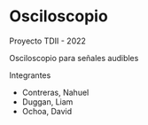 # Osciloscopio

Proyecto TDII - 2022

Osciloscopio para señales audibles

Integrantes
  - Contreras, Nahuel
  - Duggan, Liam
  - Ochoa, David
